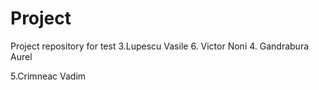 # Project
Project repository for test
3.Lupescu Vasile
6. Victor Noni
4. Gandrabura Aurel

5.Crimneac Vadim


